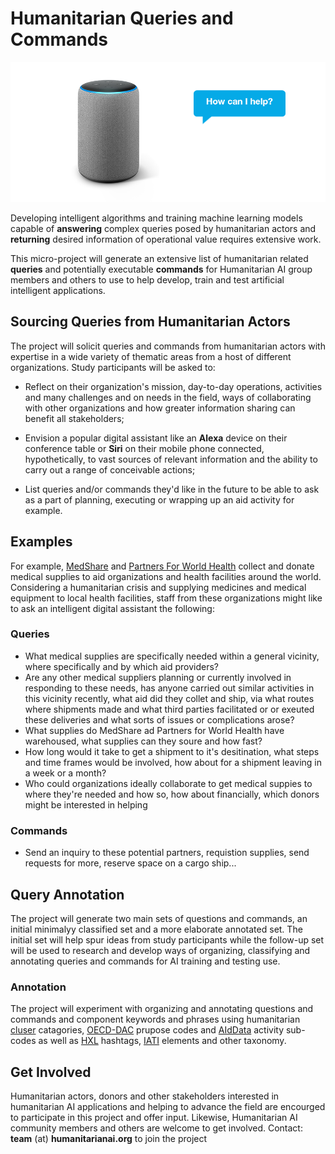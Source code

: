 # Humanitarian Queries and Commands

![image](https://github.com/brentxphillips/repos/blob/master/smartdevice.png)

Developing intelligent algorithms and training machine learning models capable of **answering** complex queries posed by humanitarian actors and **returning** desired information of operational value requires extensive work.

This micro-project will generate an extensive list of humanitarian related **queries** and potentially executable **commands** for Humanitarian AI group members and others to use to help develop, train and test artificial intelligent applications.

## Sourcing Queries from Humanitarian Actors

The project will solicit queries and commands from humanitarian actors with expertise in a wide variety of thematic areas from a host of different organizations. Study participants will be asked to:

*	Reflect on their organization's mission, day-to-day operations, activities and many challenges and on needs in the field, ways of collaborating with other organizations and how greater information sharing can benefit all stakeholders;

*	Envision a popular digital assistant like an **Alexa** device on their conference table or **Siri** on their mobile phone connected, hypothetically, to vast sources of relevant information and the ability to carry out a range of conceivable actions;

*	List queries and/or commands they'd like in the future to be able to ask as a part of planning, executing or wrapping up an aid activity for example.


## Examples

For example, [MedShare]() and [Partners For World Health]() collect and donate medical supplies to aid organizations and health facilities around the world. Considering a humanitarian crisis and supplying medicines and medical equipment to local health facilities, staff from these organizations might like to ask an intelligent digital assistant the following:

### Queries

* What medical supplies are specifically needed within a general vicinity, where specifically and by which aid providers?
* Are any other medical suppliers planning or currently involved in responding to these needs, has anyone carried out similar activities in this vicinity recently, what aid did they collet and ship, via what routes where shipments made and what third parties facilitated or or exeuted these deliveries and what sorts of issues or complications arose?
* What supplies do MedShare ad Partners for World Health have warehoused, what supplies can they soure and how fast?
* How long would it take to get a shipment to it's desitination, what steps and time frames would be involved, how about for a shipment leaving in a week or a month?
* Who could organizations ideally collaborate to get medical suppies to where they're needed and how so, how about financially, which donors might be interested in helping

### Commands

* Send an inquiry to these potential partners, requistion supplies, send requests for more, reserve space on a cargo ship...

## Query Annotation

The project will generate two main sets of questions and commands, an initial minimalyy classified set and a more elaborate annotated set. The initial set will help spur ideas from study participants while the follow-up set will be used to research and develop ways of organizing, classifying and annotating queries and commands for AI training and testing use.

### Annotation

The project will experiment with organizing and annotating questions and commands and component keywords and phrases using humanitarian [cluser](https://emergency.unhcr.org/entry/61190/cluster-approach-iasc) catagories, [OECD-DAC](http://www.oecd.org/dac/financing-sustainable-development/development-finance-standards/dacandcrscodelists.htm) prupose codes and [AIdData](http://docs.aiddata.org/ad4/files/aiddata_coding_scheme_0.pdf) activity sub-codes as well as [HXL](https://hxlstandard.org/) hashtags, [IATI](http://reference.iatistandard.org/203/activity-standard/) elements and other taxonomy.

## Get Involved

Humanitarian actors, donors and other stakeholders interested in humanitarian AI applications and helping to advance the field are encourged to participate in this project and offer input. Likewise, Humanitarian AI community members and others are welcome to get involved. Contact: **team** (at) **humanitarianai.org** to join the project



